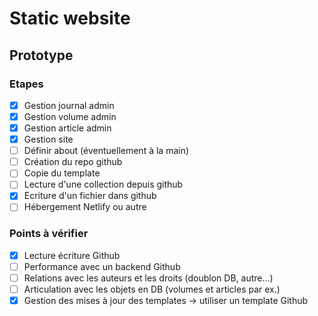 # Static website

## Prototype

### Etapes

- [x] Gestion journal admin
- [x] Gestion volume admin
- [x] Gestion article admin
- [x] Gestion site
- [ ] Définir about (éventuellement à la main)
- [ ] Création du repo github
- [ ] Copie du template
- [ ] Lecture d'une collection depuis github
- [x] Ecriture d'un fichier dans github
- [ ] Hébergement Netlify ou autre

### Points à vérifier

- [x] Lecture écriture Github
- [ ] Performance avec un backend Github
- [ ] Relations avec les auteurs et les droits (doublon DB, autre...)
- [ ] Articulation avec les objets en DB (volumes et articles par ex.)
- [x] Gestion des mises à jour des templates -> utiliser un template Github
